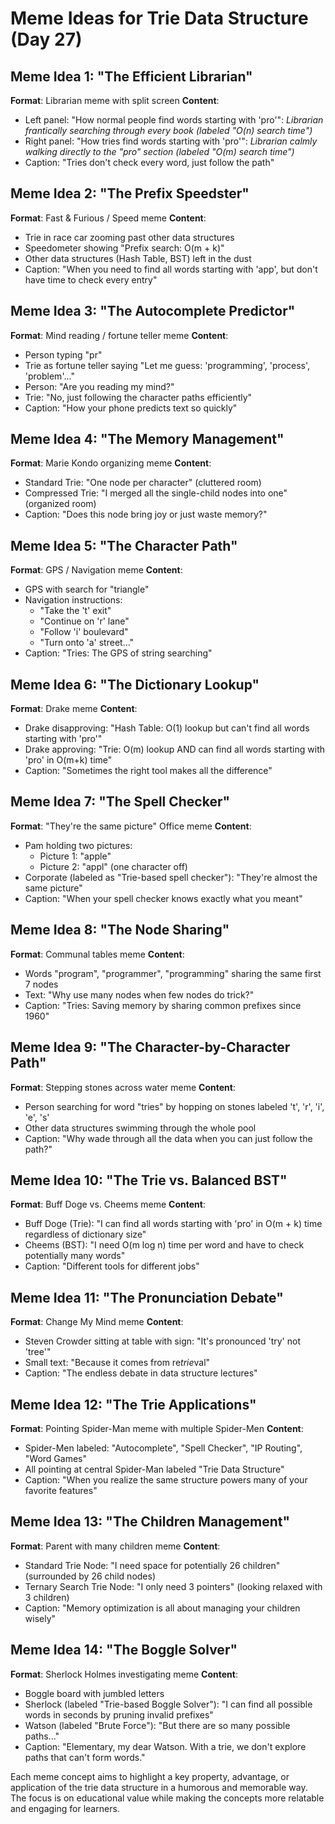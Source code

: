 # Meme Ideas for Trie Data Structure (Day 27)

## Meme Idea 1: "The Efficient Librarian"
**Format**: Librarian meme with split screen
**Content**:
- Left panel: "How normal people find words starting with 'pro'": *Librarian frantically searching through every book (labeled "O(n) search time")*
- Right panel: "How tries find words starting with 'pro'": *Librarian calmly walking directly to the "pro" section (labeled "O(m) search time")*
- Caption: "Tries don't check every word, just follow the path"

## Meme Idea 2: "The Prefix Speedster"
**Format**: Fast & Furious / Speed meme
**Content**:
- Trie in race car zooming past other data structures
- Speedometer showing "Prefix search: O(m + k)"
- Other data structures (Hash Table, BST) left in the dust
- Caption: "When you need to find all words starting with 'app', but don't have time to check every entry"

## Meme Idea 3: "The Autocomplete Predictor"
**Format**: Mind reading / fortune teller meme
**Content**:
- Person typing "pr"
- Trie as fortune teller saying "Let me guess: 'programming', 'process', 'problem'..."
- Person: "Are you reading my mind?"
- Trie: "No, just following the character paths efficiently"
- Caption: "How your phone predicts text so quickly"

## Meme Idea 4: "The Memory Management"
**Format**: Marie Kondo organizing meme
**Content**:
- Standard Trie: "One node per character" (cluttered room)
- Compressed Trie: "I merged all the single-child nodes into one" (organized room)
- Caption: "Does this node bring joy or just waste memory?"

## Meme Idea 5: "The Character Path"
**Format**: GPS / Navigation meme
**Content**:
- GPS with search for "triangle"
- Navigation instructions:
  * "Take the 't' exit"
  * "Continue on 'r' lane"
  * "Follow 'i' boulevard"
  * "Turn onto 'a' street..."
- Caption: "Tries: The GPS of string searching"

## Meme Idea 6: "The Dictionary Lookup"
**Format**: Drake meme
**Content**:
- Drake disapproving: "Hash Table: O(1) lookup but can't find all words starting with 'pro'"
- Drake approving: "Trie: O(m) lookup AND can find all words starting with 'pro' in O(m+k) time"
- Caption: "Sometimes the right tool makes all the difference"

## Meme Idea 7: "The Spell Checker"
**Format**: "They're the same picture" Office meme
**Content**:
- Pam holding two pictures:
  * Picture 1: "apple"
  * Picture 2: "appl" (one character off)
- Corporate (labeled as "Trie-based spell checker"): "They're almost the same picture"
- Caption: "When your spell checker knows exactly what you meant"

## Meme Idea 8: "The Node Sharing"
**Format**: Communal tables meme
**Content**:
- Words "program", "programmer", "programming" sharing the same first 7 nodes
- Text: "Why use many nodes when few nodes do trick?"
- Caption: "Tries: Saving memory by sharing common prefixes since 1960"

## Meme Idea 9: "The Character-by-Character Path"
**Format**: Stepping stones across water meme
**Content**:
- Person searching for word "tries" by hopping on stones labeled 't', 'r', 'i', 'e', 's'
- Other data structures swimming through the whole pool
- Caption: "Why wade through all the data when you can just follow the path?"

## Meme Idea 10: "The Trie vs. Balanced BST"
**Format**: Buff Doge vs. Cheems meme
**Content**:
- Buff Doge (Trie): "I can find all words starting with 'pro' in O(m + k) time regardless of dictionary size"
- Cheems (BST): "I need O(m log n) time per word and have to check potentially many words"
- Caption: "Different tools for different jobs"

## Meme Idea 11: "The Pronunciation Debate"
**Format**: Change My Mind meme
**Content**:
- Steven Crowder sitting at table with sign: "It's pronounced 'try' not 'tree'"
- Small text: "Because it comes from re*trie*val"
- Caption: "The endless debate in data structure lectures"

## Meme Idea 12: "The Trie Applications"
**Format**: Pointing Spider-Man meme with multiple Spider-Men
**Content**:
- Spider-Men labeled: "Autocomplete", "Spell Checker", "IP Routing", "Word Games"
- All pointing at central Spider-Man labeled "Trie Data Structure"
- Caption: "When you realize the same structure powers many of your favorite features"

## Meme Idea 13: "The Children Management"
**Format**: Parent with many children meme
**Content**:
- Standard Trie Node: "I need space for potentially 26 children" (surrounded by 26 child nodes)
- Ternary Search Trie Node: "I only need 3 pointers" (looking relaxed with 3 children)
- Caption: "Memory optimization is all about managing your children wisely"

## Meme Idea 14: "The Boggle Solver"
**Format**: Sherlock Holmes investigating meme
**Content**:
- Boggle board with jumbled letters
- Sherlock (labeled "Trie-based Boggle Solver"): "I can find all possible words in seconds by pruning invalid prefixes"
- Watson (labeled "Brute Force"): "But there are so many possible paths..."
- Caption: "Elementary, my dear Watson. With a trie, we don't explore paths that can't form words."

Each meme concept aims to highlight a key property, advantage, or application of the trie data structure in a humorous and memorable way. The focus is on educational value while making the concepts more relatable and engaging for learners.
